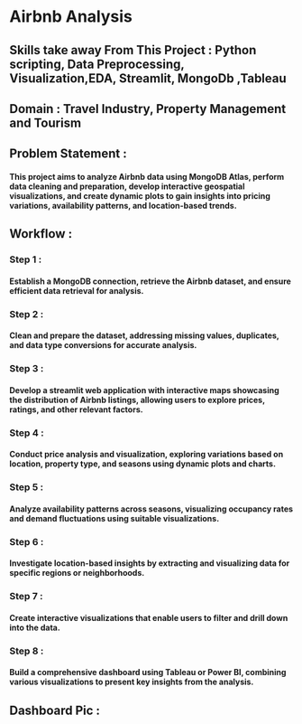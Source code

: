 # Airbnb Analysis

## Skills take away From This Project : Python scripting, Data Preprocessing, Visualization,EDA, Streamlit, MongoDb ,Tableau 

## Domain : Travel Industry, Property Management and Tourism 

## Problem Statement :
#### This project aims to analyze Airbnb data using MongoDB Atlas, perform data cleaning and preparation, develop interactive geospatial visualizations, and create dynamic plots to gain insights into pricing variations, availability patterns, and location-based trends. 

## Workflow :

### Step 1 : 
#### Establish a MongoDB connection, retrieve the Airbnb dataset, and ensure efficient data retrieval for analysis.

### Step 2 : 
#### Clean and prepare the dataset, addressing missing values, duplicates, and data type conversions for accurate analysis.

### Step 3 : 
#### Develop a streamlit web application with interactive maps showcasing the distribution of Airbnb listings, allowing users to explore prices, ratings, and other relevant factors.

### Step 4 : 
#### Conduct price analysis and visualization, exploring variations based on location, property type, and seasons using dynamic plots and charts.

### Step 5 : 
#### Analyze availability patterns across seasons, visualizing occupancy rates and demand fluctuations using suitable visualizations.

### Step 6 : 
#### Investigate location-based insights by extracting and visualizing data for specific regions or neighborhoods.

### Step 7 : 
#### Create interactive visualizations that enable users to filter and drill down into the data.

### Step 8 : 
#### Build a comprehensive dashboard using Tableau or Power BI, combining various visualizations to present key insights from the analysis.

## Dashboard Pic :






